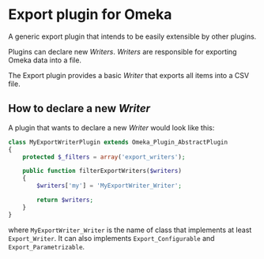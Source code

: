 # Export plugin for Omeka

A generic export plugin that intends to be easily extensible by other plugins.

Plugins can declare new *Writers*. *Writers* are responsible for exporting Omeka
data into a file.

The Export plugin provides a basic *Writer* that exports all items into a CSV
file.

## How to declare a new *Writer*

A plugin that wants to declare a new *Writer* would look like this:

```php
class MyExportWriterPlugin extends Omeka_Plugin_AbstractPlugin
{
    protected $_filters = array('export_writers');

    public function filterExportWriters($writers)
    {
        $writers['my'] = 'MyExportWriter_Writer';

        return $writers;
    }
}
```

where `MyExportWriter_Writer` is the name of class that implements at least
`Export_Writer`. It can also implements `Export_Configurable` and
`Export_Parametrizable`.

